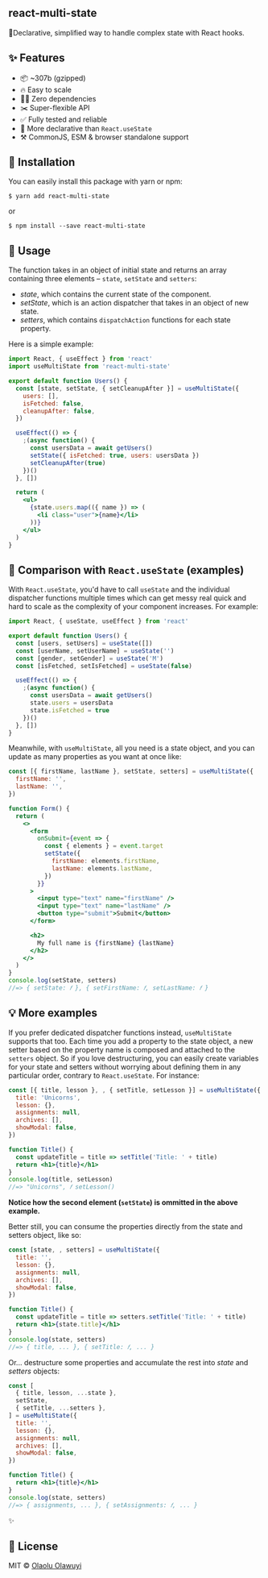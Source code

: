 ## react-multi-state

🦍Declarative, simplified way to handle complex state with React hooks.

<!-- useState, but simplified for complex states in React apps. -->

## ✨ Features

- 📦 ~307b (gzipped)
- 🔥 Easy to scale
- 🙅‍♂️ Zero dependencies
- ✂️ Super-flexible API
- ✅ Fully tested and reliable
- 🌈 More declarative than `React.useState`
- ⚒ CommonJS, ESM & browser standalone support

## 🔧 Installation

You can easily install this package with yarn or npm:

```
$ yarn add react-multi-state
```

or

```
$ npm install --save react-multi-state
```

## 📖 Usage

The function takes in an object of initial state and returns an array containing
three elements – `state`, `setState` and `setters`:

- _state_, which contains the current state of the component.
- _setState_, which is an action dispatcher that takes in an object of new
  state.
- _setters_, which contains `dispatchAction` functions for each state property.

Here is a simple example:

```jsx
import React, { useEffect } from 'react'
import useMultiState from 'react-multi-state'

export default function Users() {
  const [state, setState, { setCleanupAfter }] = useMultiState({
    users: [],
    isFetched: false,
    cleanupAfter: false,
  })

  useEffect(() => {
    ;(async function() {
      const usersData = await getUsers()
      setState({ isFetched: true, users: usersData })
      setCleanupAfter(true)
    })()
  }, [])

  return (
    <ul>
      {state.users.map(({ name }) => (
        <li class="user">{name}</li>
      ))}
    </ul>
  )
}
```

## 👀 Comparison with `React.useState` (examples)

With `React.useState`, you'd have to call `useState` and the individual
dispatcher functions multiple times which can get messy real quick and hard to
scale as the complexity of your component increases. For example:

```jsx
import React, { useState, useEffect } from 'react'

export default function Users() {
  const [users, setUsers] = useState([])
  const [userName, setUserName] = useState('')
  const [gender, setGender] = useState('M')
  const [isFetched, setIsFetched] = useState(false)

  useEffect(() => {
    ;(async function() {
      const usersData = await getUsers()
      state.users = usersData
      state.isFetched = true
    })()
  }, [])
}
```

Meanwhile, with `useMultiState`, all you need is a state object, and you can
update as many properties as you want at once like:

```jsx
const [{ firstName, lastName }, setState, setters] = useMultiState({
  firstName: '',
  lastName: '',
})

function Form() {
  return (
    <>
      <form
        onSubmit={event => {
          const { elements } = event.target
          setState({
            firstName: elements.firstName,
            lastName: elements.lastName,
          })
        }}
      >
        <input type="text" name="firstName" />
        <input type="text" name="lastName" />
        <button type="submit">Submit</button>
      </form>

      <h2>
        My full name is {firstName} {lastName}
      </h2>
    </>
  )
}
console.log(setState, setters)
//=> { setState: 𝑓 }, { setFirstName: 𝑓, setLastName: 𝑓 }
```

## 💡 More examples

If you prefer dedicated dispatcher functions instead, `useMultiState` supports
that too. Each time you add a property to the state object, a new setter based
on the property name is composed and attached to the `setters` object. So if you
love destructuring, you can easily create variables for your state and setters
without worrying about defining them in any particular order, contrary to
`React.useState`. For instance:

```jsx
const [{ title, lesson }, , { setTitle, setLesson }] = useMultiState({
  title: 'Unicorns',
  lesson: {},
  assignments: null,
  archives: [],
  showModal: false,
})

function Title() {
  const updateTitle = title => setTitle('Title: ' + title)
  return <h1>{title}</h1>
}
console.log(title, setLesson)
//=> "Unicorns", 𝑓 setLesson()
```

**Notice how the second element (`setState`) is ommitted in the above example.**

Better still, you can consume the properties directly from the state and setters
object, like so:

```jsx
const [state, , setters] = useMultiState({
  title: '',
  lesson: {},
  assignments: null,
  archives: [],
  showModal: false,
})

function Title() {
  const updateTitle = title => setters.setTitle('Title: ' + title)
  return <h1>{state.title}</h1>
}
console.log(state, setters)
//=> { title, ... }, { setTitle: 𝑓, ... }
```

Or... destructure some properties and accumulate the rest into _state_ and
_setters_ objects:

```jsx
const [
  { title, lesson, ...state },
  setState,
  { setTitle, ...setters },
] = useMultiState({
  title: '',
  lesson: {},
  assignments: null,
  archives: [],
  showModal: false,
})

function Title() {
  return <h1>{title}</h1>
}
console.log(state, setters)
//=> { assignments, ... }, { setAssignments: 𝑓, ... }
```

✨

## 🤝 License

MIT © [Olaolu Olawuyi](https://twitter.com/mrolaolu)
